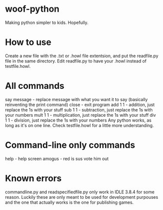 # woof-python
Making python simpler to kids. Hopefully.

# How to use
Create a new file with the .txt or .howl file extentsion, and put the readfile.py file in the same directory. Edit readfile.py to have your .howl instead of testfile.howl.

# All commands
say message - replace message with what you want it to say (basically reinventing the print command)
close - exit program
add 1 1 - addition, just replace the 1s with your stuff
sub 1 1 - subtraction, just replace the 1s with your numbers
mult 1 1 - multiplication, just replace the 1s with your stuff
div 1 1 - division, just replace the 1s with your numbers
Any python works, as long as it's on one line. Check testfile.howl for a little more understanding.
# Command-line only commands
help - help screen
amogus - red is sus vote him out
# Known errors
commandline.py and readspecifiedfile.py only work in IDLE 3.8.4 for some reason. Luckily these are only meant to be used for development purpouses and the one that actually works is the one for publishing games.